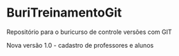 # BuriTreinamentoGit
Repositório para o buricurso de controle versões com GIT

Nova versão 1.0 - cadastro de professores e alunos
